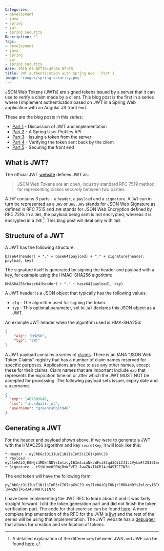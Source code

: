 ```yaml
---
Categories:
- development
- java
- spring
- jwt
- spring security
Description: ""
Tags:
- development
- java
- spring
- jwt
- spring security
date: 2016-07-02T18:42:04-07:00
title: JWT authentication with Spring Web - Part 1
image: "images/spring-security.png"
---
```


JSON Web Tokens (JWTs) are signed tokens issued by a server that it can use to verify a claim made by a client. This blog post is the first in a series where I implement authentication based on JWT in a Spring Web application with an Angular JS front end.

<!--more-->
These are the blog posts in this series:

* [Part 1](/blog/2016/07/02/jwt-authentication-with-spring-web---part-1/) - Discussion of JWT and implementation
* [Part 2](/blog/2016/07/03/jwt-authentication-with-spring-web---part-2/) - A Spring User Profiles API
* [Part 3](/blog/2016/07/05/jwt-authentication-with-spring-web---part-3/) - Issuing a token from the server
* [Part 4](/blog/2016/07/07/jwt-authentication-with-spring-web---part-4/) - Verifying the token sent back by the client
* [Part 5](/blog/2016/07/13/jwt-authentication-with-spring-web---part-5/) - Securing the front end

## What is JWT?
The official JWT [website](https://jwt.io/) defines JWT as:

> JSON Web Tokens are an open, industry standard RFC 7519 method for representing claims securely between two parties.

A `JWT` contains 3 parts - a `header`, a `payload` and a `signature`. A `JWT` can in turn be represented as a `JWS` or `JWE`. `JWS` stands for JSON Web Signature as defined in RFC 7515 and `JWE` stands for JSON Web Encryption defined by RFC 7516. In a `JWS`, the payload being sent is not encrypted, whereas it is encrypted in a `JWE` [^1]. This blog post will deal only with `JWS`.

## Structure of a JWT

A JWT has the following structure:

```
base64(header) + "." + base64(payload) + "." + signature(header, payload, key)
```

The signature itself is generated by signing the header and payload with a key, for example using the HMAC-SHA256 algorithm:

```
HMASHA256(base64(header) + "." + base64(payload), key)
```

A JWT header is a JSON object that typically has the following values:

* `alg` - The algorithm used for signing the token.
* `typ` - This optional parameter, set to `JWT` declares this JSON object as a JWT.

An example JWT header when the algorithm used is HMA-SHA256:

```json
{
    "alg": "HM256",
    "typ": "JWT"
}
```

A JWT payload contains a series of [claims](https://tools.ietf.org/html/rfc7519#section-4). There is an IANA "JSON Web Token Claims" registry that has a number of claim names reserved for specific purposes. Applications are free to use any other names, except these for their claims. Claim names that are important include `exp` that represents the expiration time on or after which the JWT MUST NOT be accepted for processing. The following payload sets issuer, expiry date and a username.

```json
{
  "exp": 1467509846,
  "iss": "in.sdqali.jwt",
  "username": "greenrabbit948"
}
```

## Generating a JWT

For the header and payload shown above, if we were to generate a JWT with the HMAC256 algorithm and key `secretKey`, it will look like this:

```
* Header - eyJhbGciOiJIUzI1NiIsInR5cCI6IkpXVCJ9
* Payload - eyJleHAiOjE0Njc1MDk4NDYsImlzcyI6ImluLnNkcWFsaS5qd3QiLCJ1c2VybmFtZSI6ImdyZWVucmFiYml0OTQ4In0
* Signature - rStkUmx0SRWjBxKFVF2-lwwZNxlkGRJ4uH49TCIIN7o
```

The end token will have the following form:
```
eyJhbGciOiJIUzI1NiIsInR5cCI6IkpXVCJ9.eyJleHAiOjE0Njc1MDk4NDYsImlzcyI6ImluLnNkcWFsaS5qd3QiLCJ1c2VybmFtZSI6ImdyZWVucmFiYml0OTQ4In0.rStkUmx0SRWjBxKFVF2-lwwZNxlkGRJ4uH49TCIIN7o
```


I have been implementing the JWT RFC to learn about it and it was fairly straight forward. I did the token generation part and did not finish the token verification part. The code for that exercise can be found [here](https://github.com/sdqali/jwt). A more complete implementation of the RFC for the JVM is [jjwt](https://github.com/jwtk/jjwt) and the rest of the series will be using that implementation. The JWT website has a [debugger](https://jwt.io/#debugger) that allows for creation and verification of tokens.

[^1]: A detailed explanation of the differences between JWS and JWE can be found [here](https://securedb.co/community/jwt-vs-jws-vs-jwe/).
